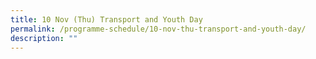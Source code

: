 ```yaml
---
title: 10 Nov (Thu) Transport and Youth Day
permalink: /programme-schedule/10-nov-thu-transport-and-youth-day/
description: ""
---
```

